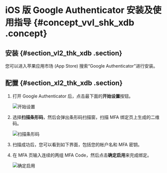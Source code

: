 # iOS 版 Google Authenticator 安装及使用指导 {#concept_vvl_shk_xdb .concept}

## 安装 {#section_vl2_thk_xdb .section}

您可以进入苹果应用市场 \(App Store\) 搜索“Google Authenticator”进行安装。

## 配置 {#section_xl2_thk_xdb .section}

1.  打开 Google Authenticator 后，点击最下面的**开始设置**按钮。

    ![](https://docs-aliyun.cn-hangzhou.oss.aliyun-inc.com/cn/ram/0.0.71/assets/user-guide/mfa-ios-1.png "开始设置")

2.  选择**扫描条形码**，然后会弹出条形码扫描窗，扫描 MFA 绑定页上生成的二维码。

    ![](images/3636_zh-CN.png "扫描条形码")

3.  扫描成功后，您可以看到如下界面，包括您的帐户名和 MFA 密钥。

     

4.  在 MFA 页输入连续的两组 MFA Code，然后点击**确定启用**来完成绑定。

    ![](images/3639_zh-CN.png "确定启用")


